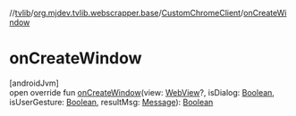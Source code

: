 //[tvlib](../../../index.md)/[org.mjdev.tvlib.webscrapper.base](../index.md)/[CustomChromeClient](index.md)/[onCreateWindow](on-create-window.md)

# onCreateWindow

[androidJvm]\
open override fun [onCreateWindow](on-create-window.md)(view: [WebView](https://developer.android.com/reference/kotlin/android/webkit/WebView.html)?, isDialog: [Boolean](https://kotlinlang.org/api/latest/jvm/stdlib/kotlin/-boolean/index.html), isUserGesture: [Boolean](https://kotlinlang.org/api/latest/jvm/stdlib/kotlin/-boolean/index.html), resultMsg: [Message](https://developer.android.com/reference/kotlin/android/os/Message.html)): [Boolean](https://kotlinlang.org/api/latest/jvm/stdlib/kotlin/-boolean/index.html)
